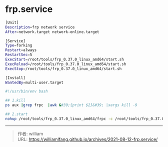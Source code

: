 # frp.service


```bash
[Unit]
Description=frp network service
After=network.target network-online.target

[Service]
Type=forking
Restart=always
RestartSec=5
ExecStart=/root/tools/frp_0.37.0_linux_amd64/start.sh
ExecReload=/root/tools/frp_0.37.0_linux_amd64/start.sh
ExecStop=/root/tools/frp_0.37.0_linux_amd64/start.sh

[Install]
WantedBy=multi-user.target
```

```bash
#!/usr/bin/env bash

## 1.kill
ps aux |grep frpc  |awk &#39;{print $2}&#39; |xargs kill -9

## 2.start
nohup /root/tools/frp_0.37.0_linux_amd64/frpc -c /root/tools/frp_0.37.0_linux_amd64/frpc.ini &amp;
```


---

> 作者: william  
> URL: https://williamlfang.github.io/archives/2021-08-12-frp.service/  

